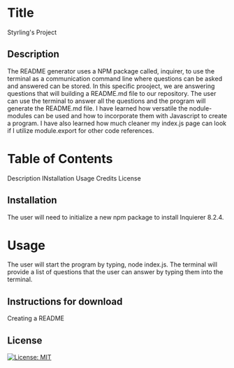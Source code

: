 # Title
Styrling's Project

## Description
The README generator uses a NPM package called, inquirer, to use the terminal as a communication command line where questions can be asked and answered can be stored. In this specific prooject, we are answering questions that will building a README.md file to our repository. The user can use the terminal to answer all the questions and the program will generate the README.md file. I have learned how versatile the nodule-modules can be used and how to incorporate them with Javascript to create a program. I have also learned how much cleaner my index.js page can look if I utilize module.export for other code references.
  
# Table of Contents
Description INstallation Usage Credits License
  
## Installation 
The user will need to initialize a new npm package to install Inquierer 8.2.4.
  
# Usage
The user will start the program by typing, node index.js. The terminal will provide a list of questions that the user can answer by typing them into the terminal.
  
## Instructions for download
Creating a README 

## License
[![License: MIT](https://img.shields.io/badge/License-MIT-yellow.svg)](https://opensource.org/licenses/MIT)
